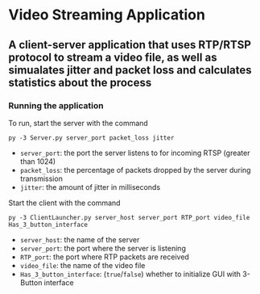 # Video Streaming Application
## A client-server application that uses RTP/RTSP protocol to stream a video file, as well as simualates jitter and packet loss and calculates statistics about the process
### Running the application
To run, start the server with the command

`py -3 Server.py server_port packet_loss jitter`
- `server_port`: the port the server listens to for incoming RTSP (greater than 1024)
- `packet_loss`: the percentage of packets dropped by the server during transmission
- `jitter`: the amount of jitter in milliseconds


Start the client with the command

`py -3 ClientLauncher.py server_host server_port RTP_port video_file Has_3_button_interface`
- `server_host`: the name of the server
- `server_port`: the port where the server is listening
- `RTP_port`: the port where RTP packets are received
- `video_file`: the name of the video file
- `Has_3_button_interface`: (`true`/`false`) whether to initialize GUI with 3-Button interface
